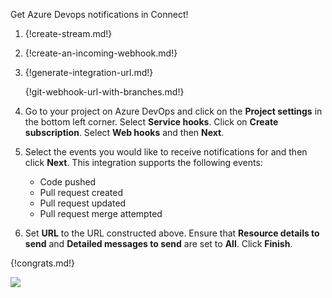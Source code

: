 Get Azure Devops notifications in Connect!

1. {!create-stream.md!}

1. {!create-an-incoming-webhook.md!}

1. {!generate-integration-url.md!}

    {!git-webhook-url-with-branches.md!}

1. Go to your project on Azure DevOps and click on the **Project
   settings** in the bottom left corner. Select **Service
   hooks**. Click on **Create subscription**. Select **Web hooks** and
   then **Next**.

1. Select the events you would like to receive notifications for and
   then click **Next**. This integration supports the following
   events:
    * Code pushed
    * Pull request created
    * Pull request updated
    * Pull request merge attempted

1. Set **URL** to the URL constructed above. Ensure that **Resource
   details to send** and **Detailed messages to send** are set to
   **All**. Click **Finish**.

{!congrats.md!}

![](/static/images/integrations/azuredevops/001.png)
